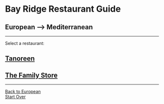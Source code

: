 # Bay Ridge Restaurant Guide
## European --> Mediterranean
---
Select a restaurant:
## [Tanoreen](http://tanoreen.com/)
## [The Family Store](http://familystorecooks.com/)
---
[Back to European](../European/European.md)  
[Start Over](../home.md)